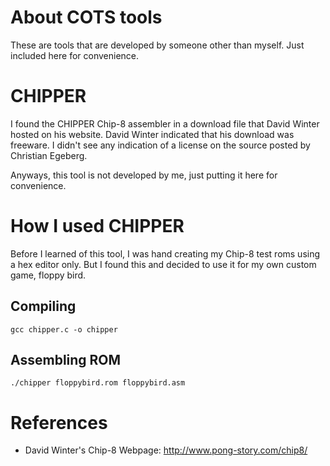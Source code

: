 
# About COTS tools

These are tools that are developed by someone other than myself.  Just included here for convenience.

# CHIPPER

I found the CHIPPER Chip-8 assembler in a download file that David Winter hosted on his website.  David Winter 
indicated that his download was freeware.  I didn't see any indication of a license on the source posted by Christian 
Egeberg.

Anyways, this tool is not developed by me, just putting it here for convenience.

# How I used CHIPPER

Before I learned of this tool, I was hand creating my Chip-8 test roms using a hex editor only.  But I found this
and decided to use it for my own custom game, floppy bird.

## Compiling

    gcc chipper.c -o chipper

## Assembling ROM

    ./chipper floppybird.rom floppybird.asm

# References

- David Winter's Chip-8 Webpage:  http://www.pong-story.com/chip8/


